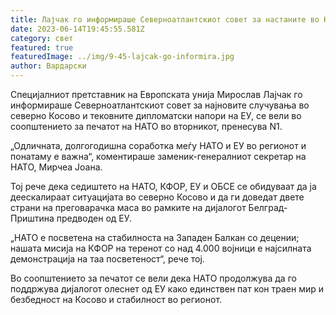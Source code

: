 ```yaml
---
title: Лајчак го информираше Северноатлантскиот совет за настаните во Косово
date: 2023-06-14T19:45:55.581Z
category: свет
featured: true
featuredImage: ../img/9-45-lajcak-go-informira.jpg
author: Вардарски
---
```

Специјалниот претставник на Европската унија Мирослав Лајчак го информираше Северноатлантскиот совет за најновите случувања во северно Косово и тековните дипломатски напори на ЕУ, се вели во соопштението за печатот на НАТО во вторникот, пренесува N1.

„Одличната, долгогодишна соработка меѓу НАТО и ЕУ во регионот и понатаму е важна“, коментираше заменик-генералниот секретар на НАТО, Мирчеа Јоана.

Тој рече дека седиштето на НАТО, КФОР, ЕУ и ОБСЕ се обидуваат да ја деескалираат ситуацијата во северно Косово и да ги доведат двете страни на преговарачка маса во рамките на дијалогот Белград-Приштина предводен од ЕУ.

„НАТО е посветена на стабилноста на Западен Балкан со децении; нашата мисија на КФОР на теренот со над 4.000 војници е најсилната демонстрација на таа посветеност“, рече тој.

Во соопштението за печатот се вели дека НАТО продолжува да го поддржува дијалогот олеснет од ЕУ како единствен пат кон траен мир и безбедност на Косово и стабилност во регионот.